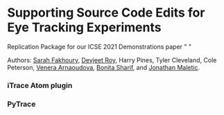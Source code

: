 # Supporting Source Code Edits for Eye Tracking Experiments
Replication Package for our ICSE 2021 Demonstrations paper " " 

Authors: [Sarah Fakhoury](https://sarahfakhoury.com), [Devjeet Roy](https://devjeetr.github.io), Harry Pines, Tyler Cleveland, Cole Peterson, [Venera Arnaoudova](https://www.veneraarnaoudova.com), [Bonita Sharif](https://www.shbonita.me), and [Jonathan Maletic](http://www.cs.kent.edu/~jmaletic/). 


### iTrace Atom plugin


### PyTrace
